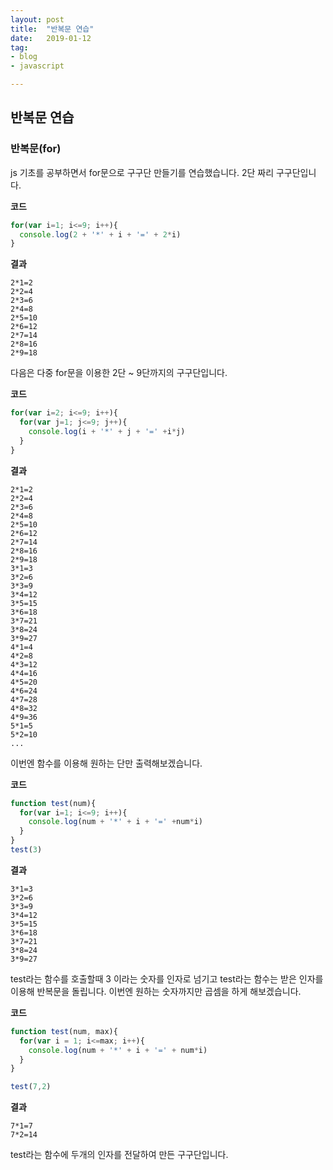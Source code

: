 ```yaml
---
layout: post
title:  "반복문 연습"
date:   2019-01-12
tag:
- blog
- javascript

---
```


## 반복문 연습

### 반복문(for)

js 기초를 공부하면서 for문으로 구구단 만들기를 연습했습니다.
2단 짜리 구구단입니다.

**코드**
```js
for(var i=1; i<=9; i++){
  console.log(2 + '*' + i + '=' + 2*i)
}
```
**결과**
```
2*1=2
2*2=4
2*3=6
2*4=8
2*5=10
2*6=12
2*7=14
2*8=16
2*9=18
```

다음은 다중 for문을 이용한 2단 ~ 9단까지의 구구단입니다.

**코드**
```js
for(var i=2; i<=9; i++){
  for(var j=1; j<=9; j++){
    console.log(i + '*' + j + '=' +i*j)
  }
}
```

**결과**
```
2*1=2
2*2=4
2*3=6
2*4=8
2*5=10
2*6=12
2*7=14
2*8=16
2*9=18
3*1=3
3*2=6
3*3=9
3*4=12
3*5=15
3*6=18
3*7=21
3*8=24
3*9=27
4*1=4
4*2=8
4*3=12
4*4=16
4*5=20
4*6=24
4*7=28
4*8=32
4*9=36
5*1=5
5*2=10
...
```

이번엔 함수를 이용해 원하는 단만 출력해보겠습니다.

**코드**
```js
function test(num){
  for(var i=1; i<=9; i++){
    console.log(num + '*' + i + '=' +num*i)
  }
}
test(3)
```

**결과**
```
3*1=3
3*2=6
3*3=9
3*4=12
3*5=15
3*6=18
3*7=21
3*8=24
3*9=27
```

test라는 함수를 호출할때 3 이라는 숫자를 인자로 넘기고 test라는 함수는 받은 인자를 이용해 반복문을 돌립니다.
이번엔 원하는 숫자까지만 곱셈을 하게 해보겠습니다.

**코드**
```js
function test(num, max){
  for(var i = 1; i<=max; i++){
    console.log(num + '*' + i + '=' + num*i)
  }
}

test(7,2)
```
**결과**
```
7*1=7
7*2=14
```

test라는 함수에 두개의 인자를 전달하여 만든 구구단입니다.








